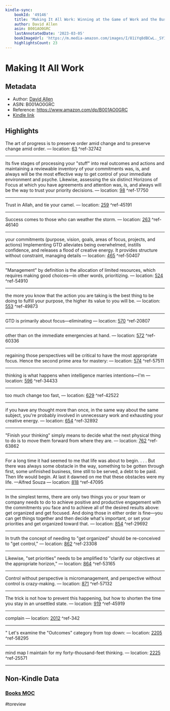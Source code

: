 ```yaml
---
kindle-sync:
    bookId: '49146'
    title: 'Making It All Work: Winning at the Game of Work and the Business of Life'
    author: David Allen
    asin: B001AO0GRC
    lastAnnotatedDate: '2023-03-05'
    bookImageUrl: 'https://m.media-amazon.com/images/I/81iYq8dBCwL._SY160.jpg'
    highlightsCount: 23
---
```


# Making It All Work

## Metadata

-   Author: [David Allen](https://www.amazon.comundefined)
-   ASIN: B001AO0GRC
-   Reference: https://www.amazon.com/dp/B001AO0GRC
-   [Kindle link](kindle://book?action=open&asin=B001AO0GRC)

## Highlights

The art of progress is to preserve order amid change and to preserve change amid order. — location: [63](kindle://book?action=open&asin=B001AO0GRC&location=63) ^ref-32742

---

Its five stages of processing your "stuff" into real outcomes and actions and maintaining a reviewable inventory of your commitments was, is, and always will be the most effective way to get control of your immediate environment and psyche. Likewise, assessing the six distinct Horizons of Focus at which you have agreements and attention was, is, and always will be the way to trust your priority decisions. — location: [98](kindle://book?action=open&asin=B001AO0GRC&location=98) ^ref-17750

---

Trust in Allah, and tie your camel. — location: [259](kindle://book?action=open&asin=B001AO0GRC&location=259) ^ref-45191

---

Success comes to those who can weather the storm. — location: [263](kindle://book?action=open&asin=B001AO0GRC&location=263) ^ref-46140

---

your commitments (purpose, vision, goals, areas of focus, projects, and actions) Implementing GTD alleviates being overwhelmed, instills confidence, and releases a flood of creative energy. It provides structure without constraint, managing details — location: [465](kindle://book?action=open&asin=B001AO0GRC&location=465) ^ref-50407

---

"Management" by definition is the allocation of limited resources, which requires making good choices—in other words, prioritizing. — location: [524](kindle://book?action=open&asin=B001AO0GRC&location=524) ^ref-54910

---

the more you know that the action you are taking is the best thing to be doing to fulfill your purpose, the higher its value to you will be. — location: [553](kindle://book?action=open&asin=B001AO0GRC&location=553) ^ref-49873

---

GTD is primarily about focus—eliminating — location: [570](kindle://book?action=open&asin=B001AO0GRC&location=570) ^ref-20807

---

other than on the immediate emergencies at hand. — location: [572](kindle://book?action=open&asin=B001AO0GRC&location=572) ^ref-60336

---

regaining those perspectives will be critical to have the most appropriate focus. Hence the second prime area for mastery: — location: [574](kindle://book?action=open&asin=B001AO0GRC&location=574) ^ref-57511

---

thinking is what happens when intelligence marries intentions—I'm — location: [596](kindle://book?action=open&asin=B001AO0GRC&location=596) ^ref-34433

---

too much change too fast, — location: [629](kindle://book?action=open&asin=B001AO0GRC&location=629) ^ref-42522

---

if you have any thought more than once, in the same way about the same subject, you're probably involved in unnecessary work and exhausting your creative energy. — location: [654](kindle://book?action=open&asin=B001AO0GRC&location=654) ^ref-32892

---

"Finish your thinking" simply means to decide what the next physical thing to do is to move them forward from where they are. — location: [762](kindle://book?action=open&asin=B001AO0GRC&location=762) ^ref-63862

---

For a long time it had seemed to me that life was about to begin. . . . But there was always some obstacle in the way, something to be gotten through first, some unfinished business, time still to be served, a debt to be paid. Then life would begin. At last it dawned on me that these obstacles were my life. —Alfred Souza — location: [818](kindle://book?action=open&asin=B001AO0GRC&location=818) ^ref-47095

---

In the simplest terms, there are only two things you or your team or company needs to do to achieve positive and productive engagement with the commitments you face and to achieve all of the desired results above: get organized and get focused. And doing those in either order is fine—you can get things together and then decide what's important, or set your priorities and get organized toward that. — location: [854](kindle://book?action=open&asin=B001AO0GRC&location=854) ^ref-29692

---

In truth the concept of needing to "get organized" should be re-conceived to "get control," — location: [862](kindle://book?action=open&asin=B001AO0GRC&location=862) ^ref-23308

---

Likewise, "set priorities" needs to be amplified to "clarify our objectives at the appropriate horizon," — location: [864](kindle://book?action=open&asin=B001AO0GRC&location=864) ^ref-53165

---

Control without perspective is micromanagement, and perspective without control is crazy-making. — location: [871](kindle://book?action=open&asin=B001AO0GRC&location=871) ^ref-57132

---

The trick is not how to prevent this happening, but how to shorten the time you stay in an unsettled state. — location: [919](kindle://book?action=open&asin=B001AO0GRC&location=919) ^ref-45919

---

complain — location: [2012](kindle://book?action=open&asin=B001AO0GRC&location=2012) ^ref-342

---

" Let's examine the "Outcomes" category from top down: — location: [2205](kindle://book?action=open&asin=B001AO0GRC&location=2205) ^ref-58295

---

mind map I maintain for my forty-thousand-feet thinking. — location: [2225](kindle://book?action=open&asin=B001AO0GRC&location=2225) ^ref-25571

---

## Non-Kindle Data

### [Books MOC](Books%20MOC.md)

#toreview

